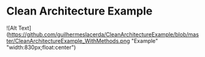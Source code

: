 # Clean Architecture Example

![Alt Text](https://github.com/guilhermeslacerda/CleanArchitectureExample/blob/master/CleanArchitectureExample_WithMethods.png "Example" "width:830px;float:center")
